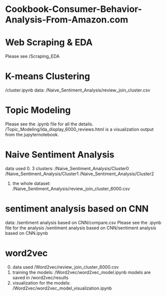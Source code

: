 # Cookbook-Consumer-Behavior-Analysis-From-Amazon.com

# Web Scraping & EDA
Please see
/Scraping_EDA

# K-means Clustering
/cluster.ipynb
data:
/Naive_Sentiment_Analysis/review_join_cluster.csv

# Topic Modeling
Please see the .ipynb file for all the details.
/Topic_Modeling/lda_display_6000_reviews.html is a visualization output from the jupyternotebook.


# Naive Sentiment Analysis
data used
0. 3 clusters:
/Naive_Sentiment_Analysis/Cluster0
/Naive_Sentiment_Analysis/Cluster1
/Naive_Sentiment_Analysis/Cluster2
1. the whole dataset:
/Naive_Sentiment_Analysis/review_join_cluster_6000.csv

# sentiment analysis based on CNN
data:
/sentiment analysis based on CNN/compare.csv
Please see the .ipynb file for the analysis
/sentiment analysis based on CNN/sentiment analysis based on CNN.ipynb

# word2vec
0. data used
/Word2vec/review_join_cluster_6000.csv
1. training the models:
/Word2vec/word2vec_model.ipynb
models are saved in /word2vec/results
2. visualization for the models:
/Word2vec/word2vec_model_visualization.ipynb
